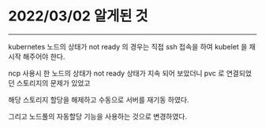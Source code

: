 # 2022/03/02 알게된 것

---

kubernetes 노드의 상태가 not ready 의 경우는 직접 ssh 접속을 하여 kubelet 을 재시작 해주어야 한다.

ncp 사용시 한 노드의 상태가 not ready 상태가 지속 되어 보았더니 pvc 로 연결되었던 스토리지의 문제가 있었고

해당 스토리지 할당을 해제하고 수동으로 서버를 재기동 하였다.

그리고 노드풀의 자동할당 기능을 사용하는 것으로 변경하였다.

